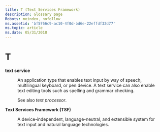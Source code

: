 ```yaml
---
title: T (Text Services Framework)
description: Glossary page
Robots: noindex, nofollow
ms.assetid: 'bf5766c9-ac10-4f0d-bd6e-22effdf32d77'
ms.topic: article
ms.date: 05/31/2018
---
```


# T

<dl> <dt>

<span id="_tsf_text_service_gly"></span><span id="_TSF_TEXT_SERVICE_GLY"></span>**text service**
</dt> <dd>

An application type that enables text input by way of speech, multilingual keyboard, or pen device. A text service can also enable text editing tools such as spelling and grammar checking.

See also *text processor*.

</dd> <dt>

<span id="_tsf_text_services_framework_gly"></span><span id="_TSF_TEXT_SERVICES_FRAMEWORK_GLY"></span>**Text Services Framework (TSF)**
</dt> <dd>

A device-independent, language-neutral, and extensible system for text input and natural language technologies.

</dd> </dl>

 

 




